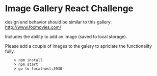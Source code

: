 # Image Gallery React Challenge

design and behavior should be similar to this gallery: http://www.foxmovies.com/

Includes the ability to add an image (saved to local storage).

Please add a couple of images to the galery to apriciate the functionality fully.

```
	> npm install
	> npm start
	> go to localhost:3030
```
